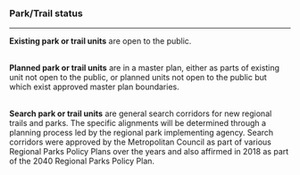 
### Park/Trail status

-----

**Existing park or trail units** are open to the public.<br><br>

**Planned park or trail units** are in a master plan, either as parts of
existing unit not open to the public, or planned units not open to the
public but which exist approved master plan boundaries.<br><br>

**Search park or trail units** are general search corridors for new
regional trails and parks. The specific alignments will be determined
through a planning process led by the regional park implementing agency.
Search corridors were approved by the Metropolitan Council as part of
various Regional Parks Policy Plans over the years and also affirmed in
2018 as part of the 2040 Regional Parks Policy Plan.
